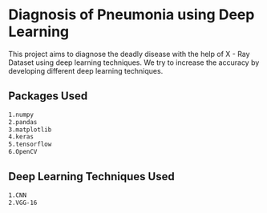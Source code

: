 # Diagnosis of Pneumonia using Deep Learning

This project aims to diagnose the deadly disease with the help of X - Ray Dataset using deep learning techniques. We try to increase the accuracy by developing different deep learning techniques.


## Packages Used

```bash
1.numpy
2.pandas
3.matplotlib
4.keras
5.tensorflow
6.OpenCV
```

## Deep Learning Techniques Used

```bash
1.CNN
2.VGG-16
```


